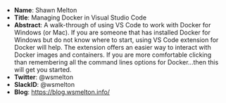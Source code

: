 * **Name**: Shawn Melton
* **Title**: Managing Docker in Visual Studio Code
* **Abstract**: A walk-through of using VS Code to work with Docker for Windows (or Mac). If you are someone that has installed Docker for Windows but do not know where to start, using VS Code extension for Docker will help. The extension offers an easier way to interact with Docker images and containers. If you are more comfortable clicking than remembering all the command lines options for Docker...then this will get you started.
* **Twitter**: @wsmelton
* **SlackID**: @wsmelton
* **Blog**: https://blog.wsmelton.info/